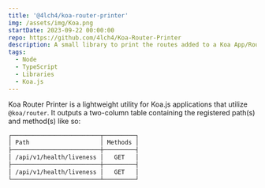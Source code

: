 ```yaml
---
title: '@4lch4/koa-router-printer'
img: /assets/img/Koa.png
startDate: 2023-09-22 00:00:00
repo: https://github.com/4lch4/Koa-Router-Printer
description: A small library to print the routes added to a Koa App/Router.
tags:
  - Node
  - TypeScript
  - Libraries
  - Koa.js
---
```


Koa Router Printer is a lightweight utility for Koa.js applications that utilize `@koa/router`. It outputs a two-column table containing the registered path(s) and method(s) like so:

```bash
┌─────────────────────────┬─────────┐
│ Path                    │ Methods │
├─────────────────────────┼─────────┤
│ /api/v1/health/liveness │   GET   │
├─────────────────────────┼─────────┤
│ /api/v1/health/liveness │   GET   │
└─────────────────────────┴─────────┘
```
